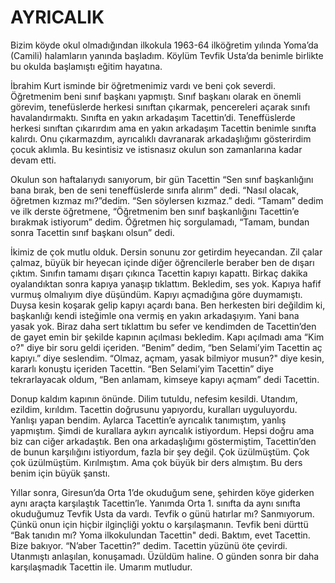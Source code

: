 # AYRICALIK

Bizim köyde okul olmadığından ilkokula 1963-64 ilköğretim yılında Yoma’da (Camili) halamların yanında başladım. Köylüm Tevfik Usta’da benimle birlikte bu okulda başlamıştı eğitim hayatına.

İbrahim Kurt isminde bir öğretmenimiz vardı ve beni çok severdi. Öğretmenim beni sınıf başkanı yapmıştı. Sınıf başkanı olarak en önemli görevim, tenefüslerde herkesi sınıftan çıkarmak, pencereleri açarak sınıfı havalandırmaktı. Sınıfta en yakın arkadaşım Tacettin’di. Teneffüslerde herkesi sınıftan çıkarırdım ama en yakın arkadaşım Tacettin benimle sınıfta kalırdı. Onu çıkarmazdım, ayrıcalıklı davranarak arkadaşlığımı gösterirdim çocuk aklımla. Bu kesintisiz ve istisnasız okulun son zamanlarına kadar devam etti.

Okulun son haftalarıydı sanıyorum, bir gün Tacettin “Sen sınıf başkanlığını bana bırak, ben de seni teneffüslerde sınıfa alırım” dedi.
“Nasıl olacak, öğretmen kızmaz mı?”dedim.
“Sen söylersen kızmaz.” dedi.
“Tamam” dedim ve ilk derste öğretmene, “Öğretmenim ben sınıf başkanlığını Tacettin’e bırakmak istiyorum” dedim.
Öğretmen hiç sorgulamadı, “Tamam, bundan sonra Tacettin sınıf başkanı olsun” dedi.

İkimiz de çok mutlu olduk. Dersin sonunu zor getirdim heyecandan. Zil çalar çalmaz, büyük bir heyecan içinde diğer öğrencilerle beraber ben de dışarı çıktım. Sınıfın tamamı dışarı çıkınca Tacettin kapıyı kapattı. Birkaç dakika oyalandıktan sonra kapıya yanaşıp tıklattım. Bekledim, ses yok. Kapıya hafif vurmuş olmalıyım diye düşündüm. Kapıyı açmadığına göre duymamıştı. Duysa kesin koşarak gelip kapıyı açardı bana. Ben herkesten biri değildim ki, başkanlığı kendi isteğimle ona vermiş en yakın arkadaşıyım. Yani bana yasak yok. Biraz daha sert tıklattım bu sefer ve kendimden de Tacettin’den de gayet emin bir şekilde kapının açılması bekledim. Kapı açılmadı ama “Kim o?" diye bir soru geldi içeriden.
“Benim” dedim, “ben Selami’yim Tacettin aç kapıyı.” diye seslendim.
“Olmaz, açmam, yasak bilmiyor musun?" diye kesin, kararlı konuştu içeriden Tacettin.
“Ben Selami’yim Tacettin” diye tekrarlayacak oldum, “Ben anlamam, kimseye kapıyı açmam” dedi Tacettin.

Donup kaldım kapının önünde. Dilim tutuldu, nefesim kesildi. Utandım, ezildim, kırıldım. Tacettin doğrusunu yapıyordu, kuralları uyguluyordu. Yanlışı yapan bendim. Aylarca Tacettin’e ayrıcalık tanımıştım, yanlış yapmıştım. Şimdi de kurallara aykırı ayrıcalık istiyordum. Hepsi doğru ama biz can ciğer arkadaştık. Ben ona arkadaşlığımı göstermiştim, Tacettin’den de bunun karşılığını istiyordum, fazla bir şey değil. Çok üzülmüştüm. Çok çok üzülmüştüm. Kırılmıştım. Ama çok büyük bir ders almıştım. Bu ders benim için büyük şanstı.

Yıllar sonra, Giresun’da Orta 1’de okuduğum sene, şehirden köye giderken aynı araçta karşılaştık Tacettin’le. Yanımda Orta 1. sınıfta da aynı sınıfta okuduğumuz Tevfik Usta da vardı. Tevfik o günü hatırlar mı? Sanmıyorum. Çünkü onun için hiçbir ilginçliği yoktu o karşılaşmanın. Tevfik beni dürttü “Bak tanıdın mı? Yoma ilkokulundan Tacettin" dedi. Baktım, evet Tacettin. Bize bakıyor. “N’aber Tacettin?” dedim. Tacettin yüzünü öte çevirdi. Utanmıştı anlaşılan, konuşamadı. Üzüldüm haline. O günden sonra bir daha karşılaşmadık Tacettin ile. Umarım mutludur.
